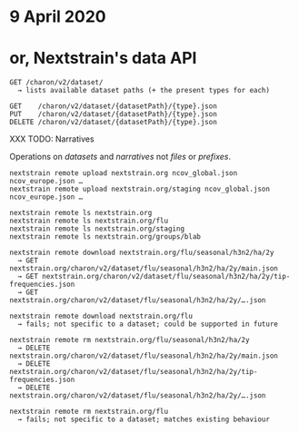 # 9 April 2020
# or, Nextstrain's data API

    GET /charon/v2/dataset/
      → lists available dataset paths (+ the present types for each)

    GET    /charon/v2/dataset/{datasetPath}/{type}.json
    PUT    /charon/v2/dataset/{datasetPath}/{type}.json
    DELETE /charon/v2/dataset/{datasetPath}/{type}.json

XXX TODO: Narratives



Operations on _datasets_ and _narratives_ not _files_ or _prefixes_.


    nextstrain remote upload nextstrain.org ncov_global.json ncov_europe.json …
    nextstrain remote upload nextstrain.org/staging ncov_global.json ncov_europe.json …

    nextstrain remote ls nextstrain.org
    nextstrain remote ls nextstrain.org/flu
    nextstrain remote ls nextstrain.org/staging
    nextstrain remote ls nextstrain.org/groups/blab

    nextstrain remote download nextstrain.org/flu/seasonal/h3n2/ha/2y
      → GET nextstrain.org/charon/v2/dataset/flu/seasonal/h3n2/ha/2y/main.json
      → GET nextstrain.org/charon/v2/dataset/flu/seasonal/h3n2/ha/2y/tip-frequencies.json
      → GET nextstrain.org/charon/v2/dataset/flu/seasonal/h3n2/ha/2y/….json

    nextstrain remote download nextstrain.org/flu
      → fails; not specific to a dataset; could be supported in future

    nextstrain remote rm nextstrain.org/flu/seasonal/h3n2/ha/2y
      → DELETE nextstrain.org/charon/v2/dataset/flu/seasonal/h3n2/ha/2y/main.json
      → DELETE nextstrain.org/charon/v2/dataset/flu/seasonal/h3n2/ha/2y/tip-frequencies.json
      → DELETE nextstrain.org/charon/v2/dataset/flu/seasonal/h3n2/ha/2y/….json

    nextstrain remote rm nextstrain.org/flu
      → fails; not specific to a dataset; matches existing behaviour
